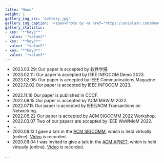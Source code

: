 ```yaml
---
title: 'News'
weight: 1
gallery_img_src: 'pottery.jpg'
gallery_img_caption: '<span>Photo by <a href="https://unsplash.com/@mochiel?utm_source=unsplash&amp;utm_medium=referral&amp;utm_content=creditCopyText">Mercy</a> on <a href="https://unsplash.com/s/photos/vase?utm_source=unsplash&amp;utm_medium=referral&amp;utm_content=creditCopyText">Unsplash</a></span>'
gallery_statistic:
- key: '**key1**'
  value: '*value1*'
- key: '**key2**'
  value: '*value2*'
- key: '**key3**'
  value: '*value3*'
---
```



- 2023.03.29: Our paper is accepted by 软件学报.
- 2023.02.11: Our paper is accepted by IEEE INFOCOM Demo 2023.
- 2023.02.06: Our paper is accepted by IEEE Communications Magazine.
- 2022.12.02 Our paper is accepted by IEEE INFOCOM 2023.
- 
- 2022.11.16 Our paper is published in CCCF.
- 2022.08.15 Our paper is accepted by ACM MSWiM 2022.
- 2022.07.15 Our paper is accepted by IEEE/ACM Transactions on Networking.
- 2022.06.22 Our paper is accepted by ACM SIGCOMM 2022 Workshop.
- 2022.03.07 Two of our papers are accepted by IEEE WoWMoM 2022​.
- ...
- 2020.08.13 I gave a talk in the [ACM SIGCOMM](https://dl.acm.org/doi/10.1145/3387514.3405850), which is held virtually (online). [Video](http://iir.ruc.edu.cn/~litong/talks/SIGCOMM-paper10-short.mp4) is recorded. 
- 2020.08.04 I was invited to give a talk in the [ACM APNET](https://conferences.sigcomm.org/events/apnet2020/sigcomm.html), which is held virtually (online). [Video](https://conferences.sigcomm.org/events/apnet2020/material/video/apnet-video-day2/sigcomm2-5-tl.mp4) is recorded.

...
